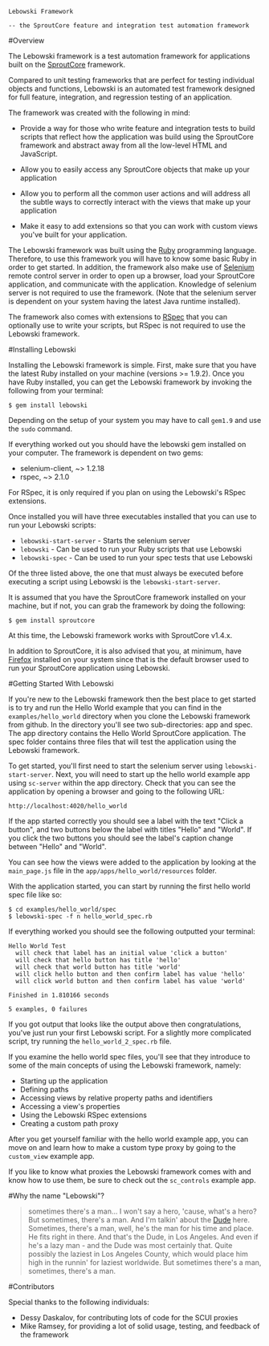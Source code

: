     Lebowski Framework
  
    -- the SproutCore feature and integration test automation framework

#Overview

The Lebowski framework is a test automation framework for applications built on the 
[SproutCore](http://www.sproutcore.com/) framework. 

Compared to unit testing frameworks that are perfect for testing individual objects
and functions, Lebowski is an automated test framework designed for full 
feature, integration, and regression testing of an application. 

The framework was created with the following in mind:

  * Provide a way for those who write feature and integration tests to build scripts 
    that reflect how the application was build using the SproutCore framework and
    abstract away from all the low-level HTML and JavaScript.

  * Allow you to easily access any SproutCore objects that make up your application
    
  * Allow you to perform all the common user actions and will address all the subtle 
    ways to correctly interact with the views that make up your application
    
  * Make it easy to add extensions so that you can work with custom views you've
    built for your application.

The Lebowski framework was built using the [Ruby](http://www.ruby-lang.org/en/) programming language. 
Therefore, to use this framework you will have to know some basic Ruby in order to get started. 
In addition, the framework also make use of [Selenium](http://seleniumhq.org/) remote control server 
in order to open up a browser, load your SproutCore application, and communicate with the application. 
Knowledge of selenium server is not required to use the framework. (Note that the selenium server is
dependent on your system having the latest Java runtime installed). 

The framework also comes with extensions to [RSpec](http://relishapp.com/rspec) that you can optionally use to 
write your scripts, but RSpec is not required to use the Lebowski framework. 

#Installing Lebowski

Installing the Lebowski framework is simple. First, make sure that you have the latest Ruby installed 
on your machine (versions >= 1.9.2). Once you have Ruby installed, you can get the Lebowski framework
by invoking the following from your terminal:

    $ gem install lebowski
    
Depending on the setup of your system you may have to call `gem1.9` and use the `sudo` command. 

If everything worked out you should have the lebowski gem installed on your computer. The framework is
dependent on two gems:

  * selenium-client, ~> 1.2.18
  * rspec, ~> 2.1.0

For RSpec, it is only required if you plan on using the Lebowski's RSpec extensions.

Once installed you will have three executables installed that you can use to run your
Lebowski scripts:

  * `lebowski-start-server` - Starts the selenium server
  * `lebowski` - Can be used to run your Ruby scripts that use Lebowski
  * `lebowski-spec` - Can be used to run your spec tests that use Lebowski

Of the three listed above, the one that must always be executed before executing a script
using Lebowski is the `lebowski-start-server`.

It is assumed that you have the SproutCore framework installed on your machine, but if not,
you can grab the framework by doing the following:

    $ gem install sproutcore
    
At this time, the Lebowski framework works with SproutCore v1.4.x.

In addition to SproutCore, it is also advised that you, at minimum, have [Firefox](http://www.mozilla.com/en-US/firefox/personal.html) 
installed on your system since that is the default browser used to run your SproutCore application using
Lebowski.

#Getting Started With Lebowski

If you're new to the Lebowski framework then the best place to get started is to try
and run the Hello World example that you can find in the `examples/hello_world` directory when
you clone the Lebowski framework from github. In the directory you'll see two sub-directories: 
app and spec. The app directory contains the Hello World SproutCore application. The spec folder 
contains three files that will test the application using the Lebowski framework. 

To get started, you'll first need to start the selenium server using `lebowski-start-server`. 
Next, you will need to start up the hello world example app using `sc-server` within the app 
directory. Check that you can see the application by opening a browser and going to the 
following URL:

    http://localhost:4020/hello_world
  
If the app started correctly you should see a label with the text "Click a button", and
two buttons below the label with titles "Hello" and "World". If you click the two buttons
you should see the label's caption change between "Hello" and "World". 

You can see how the views were added to the application by looking at the `main_page.js` file 
in the `app/apps/hello_world/resources` folder. 

With the application started, you can start by running the first hello world spec file
like so:

    $ cd examples/hello_world/spec
    $ lebowski-spec -f n hello_world_spec.rb
  
If everything worked you should see the following outputted your terminal:

    Hello World Test
      will check that label has an initial value 'click a button'
      will check that hello button has title 'hello'
      will check that world button has title 'world'
      will click hello button and then confirm label has value 'hello'
      will click world button and then confirm label has value 'world'

    Finished in 1.810166 seconds

    5 examples, 0 failures

If you got output that looks like the output above then congratulations, you've just run 
your first Lebowski script. For a slightly more complicated script, try running the
`hello_world_2_spec.rb` file. 

If you examine the hello world spec files, you'll see that they introduce to
some of the main concepts of using the Lebowski framework, namely:

  * Starting up the application
  * Defining paths
  * Accessing views by relative property paths and identifiers
  * Accessing a view's properties
  * Using the Lebowski RSpec extensions
  * Creating a custom path proxy  

After you get yourself familiar with the hello world example app, you can move on and learn
how to make a custom type proxy by going to the `custom_view` example app. 

If you like to know what proxies the Lebowski framework comes with and know how to use them, 
be sure to check out the `sc_controls` example app.

#Why the name "Lebowski"?

> sometimes there's a man... I won't say a hero, 'cause, what's a hero? But sometimes, 
> there's a man. And I'm talkin' about the [Dude](http://www.imdb.com/title/tt0118715/) here. 
> Sometimes, there's a man, well, he's the man for his time and place. He fits right in there. 
> And that's the Dude, in Los Angeles. And even if he's a lazy man - and the Dude was most certainly 
> that. Quite possibly the laziest in Los Angeles County, which would place him high in the runnin' 
> for laziest worldwide. But sometimes there's a man, sometimes, there's a man.

#Contributors

Special thanks to the following individuals:

  * Dessy Daskalov, for contributing lots of code for the SCUI proxies
  * Mike Ramsey, for providing a lot of solid usage, testing, and feedback of the framework